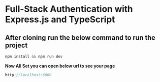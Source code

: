 # Full-Stack Authentication with Express.js and TypeScript

## After cloning run the below command to run the project

```js
npm install && npm run dev
```

**Now All Set you can open below url to see your page**

```js
http://localhost:8000
```
